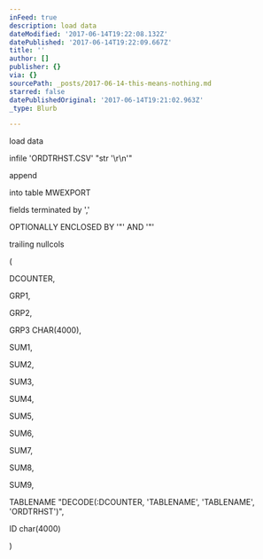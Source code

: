 ```yaml
---
inFeed: true
description: load data
dateModified: '2017-06-14T19:22:08.132Z'
datePublished: '2017-06-14T19:22:09.667Z'
title: ''
author: []
publisher: {}
via: {}
sourcePath: _posts/2017-06-14-this-means-nothing.md
starred: false
datePublishedOriginal: '2017-06-14T19:21:02.963Z'
_type: Blurb

---
```

load data

infile 'ORDTRHST.CSV' "str '\\r\\n'"

append

into table MWEXPORT

fields terminated by ',' 

OPTIONALLY ENCLOSED BY '"' AND '"'

trailing nullcols

(

DCOUNTER,

GRP1,

GRP2,

GRP3 CHAR(4000),

SUM1,

SUM2,

SUM3,

SUM4,

SUM5,

SUM6,

SUM7,

SUM8,

SUM9,

TABLENAME "DECODE(:DCOUNTER, 'TABLENAME', 'TABLENAME', 'ORDTRHST')",

ID char(4000)

)